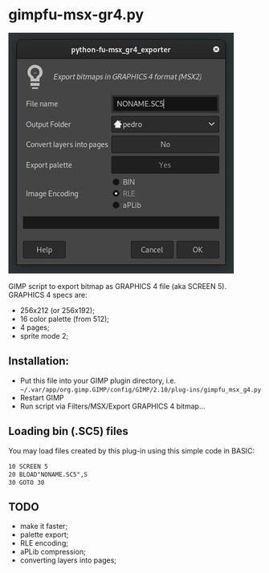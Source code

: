# gimpfu-msx-gr4.py

![Options dialog](images/dialog.jpg "Options dialog")

GIMP script to export bitmap as GRAPHICS 4 file (aka SCREEN 5). GRAPHICS 4 specs are: 

* 256x212 (or 256x192);
* 16 color palette (from 512);
* 4 pages;
* sprite mode 2;

## Installation: 
- Put this file into your GIMP plugin directory, i.e. `~/.var/app/org.gimp.GIMP/config/GIMP/2.10/plug-ins/gimpfu_msx_g4.py`
- Restart GIMP
- Run script via Filters/MSX/Export GRAPHICS 4 bitmap...

## Loading bin (.SC5) files

You may load files created by this plug-in using this simple code in BASIC:
```
10 SCREEN 5
20 BLOAD"NONAME.SC5",S
30 GOTO 30
```

## TODO

* make it faster;
* palette export;
* RLE encoding;
* aPLib compression;
* converting layers into pages;

